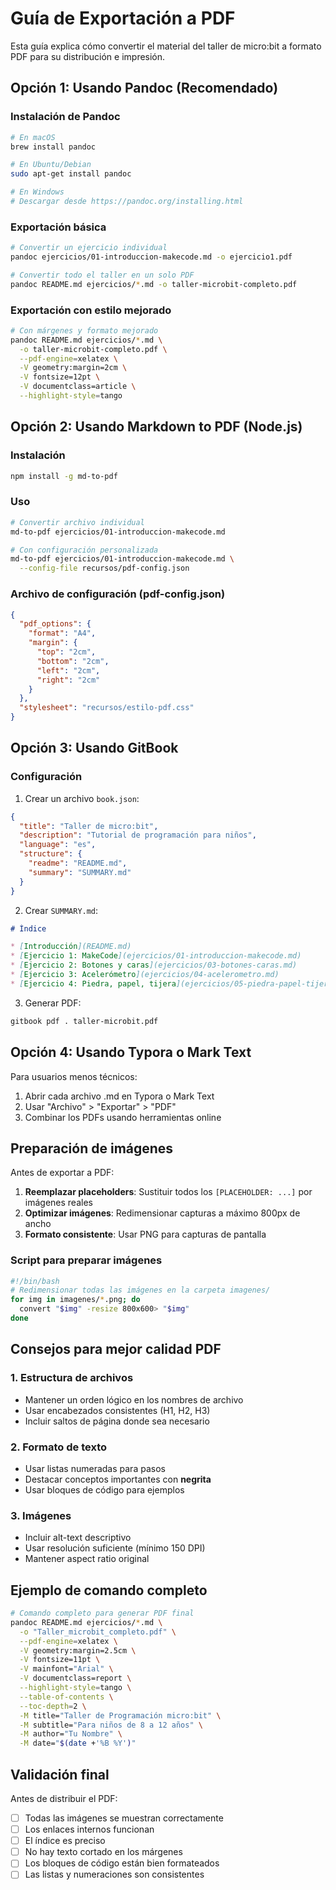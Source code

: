 # Guía de Exportación a PDF

Esta guía explica cómo convertir el material del taller de micro:bit a formato PDF para su distribución e impresión.

## Opción 1: Usando Pandoc (Recomendado)

### Instalación de Pandoc
```bash
# En macOS
brew install pandoc

# En Ubuntu/Debian
sudo apt-get install pandoc

# En Windows
# Descargar desde https://pandoc.org/installing.html
```

### Exportación básica
```bash
# Convertir un ejercicio individual
pandoc ejercicios/01-introduccion-makecode.md -o ejercicio1.pdf

# Convertir todo el taller en un solo PDF
pandoc README.md ejercicios/*.md -o taller-microbit-completo.pdf
```

### Exportación con estilo mejorado
```bash
# Con márgenes y formato mejorado
pandoc README.md ejercicios/*.md \
  -o taller-microbit-completo.pdf \
  --pdf-engine=xelatex \
  -V geometry:margin=2cm \
  -V fontsize=12pt \
  -V documentclass=article \
  --highlight-style=tango
```

## Opción 2: Usando Markdown to PDF (Node.js)

### Instalación
```bash
npm install -g md-to-pdf
```

### Uso
```bash
# Convertir archivo individual
md-to-pdf ejercicios/01-introduccion-makecode.md

# Con configuración personalizada
md-to-pdf ejercicios/01-introduccion-makecode.md \
  --config-file recursos/pdf-config.json
```

### Archivo de configuración (pdf-config.json)
```json
{
  "pdf_options": {
    "format": "A4",
    "margin": {
      "top": "2cm",
      "bottom": "2cm",
      "left": "2cm",
      "right": "2cm"
    }
  },
  "stylesheet": "recursos/estilo-pdf.css"
}
```

## Opción 3: Usando GitBook

### Configuración
1. Crear un archivo `book.json`:
```json
{
  "title": "Taller de micro:bit",
  "description": "Tutorial de programación para niños",
  "language": "es",
  "structure": {
    "readme": "README.md",
    "summary": "SUMMARY.md"
  }
}
```

2. Crear `SUMMARY.md`:
```markdown
# Índice

* [Introducción](README.md)
* [Ejercicio 1: MakeCode](ejercicios/01-introduccion-makecode.md)
* [Ejercicio 2: Botones y caras](ejercicios/03-botones-caras.md)
* [Ejercicio 3: Acelerómetro](ejercicios/04-acelerometro.md)
* [Ejercicio 4: Piedra, papel, tijera](ejercicios/05-piedra-papel-tijera.md)
```

3. Generar PDF:
```bash
gitbook pdf . taller-microbit.pdf
```

## Opción 4: Usando Typora o Mark Text

Para usuarios menos técnicos:

1. Abrir cada archivo .md en Typora o Mark Text
2. Usar "Archivo" > "Exportar" > "PDF"
3. Combinar los PDFs usando herramientas online

## Preparación de imágenes

Antes de exportar a PDF:

1. **Reemplazar placeholders**: Sustituir todos los `[PLACEHOLDER: ...]` por imágenes reales
2. **Optimizar imágenes**: Redimensionar capturas a máximo 800px de ancho
3. **Formato consistente**: Usar PNG para capturas de pantalla

### Script para preparar imágenes
```bash
#!/bin/bash
# Redimensionar todas las imágenes en la carpeta imagenes/
for img in imagenes/*.png; do
  convert "$img" -resize 800x600> "$img"
done
```

## Consejos para mejor calidad PDF

### 1. Estructura de archivos
- Mantener un orden lógico en los nombres de archivo
- Usar encabezados consistentes (H1, H2, H3)
- Incluir saltos de página donde sea necesario

### 2. Formato de texto
- Usar listas numeradas para pasos
- Destacar conceptos importantes con **negrita**
- Usar bloques de código para ejemplos

### 3. Imágenes
- Incluir alt-text descriptivo
- Usar resolución suficiente (mínimo 150 DPI)
- Mantener aspect ratio original

## Ejemplo de comando completo

```bash
# Comando completo para generar PDF final
pandoc README.md ejercicios/*.md \
  -o "Taller_microbit_completo.pdf" \
  --pdf-engine=xelatex \
  -V geometry:margin=2.5cm \
  -V fontsize=11pt \
  -V mainfont="Arial" \
  -V documentclass=report \
  --highlight-style=tango \
  --table-of-contents \
  --toc-depth=2 \
  -M title="Taller de Programación micro:bit" \
  -M subtitle="Para niños de 8 a 12 años" \
  -M author="Tu Nombre" \
  -M date="$(date +'%B %Y')"
```

## Validación final

Antes de distribuir el PDF:

- [ ] Todas las imágenes se muestran correctamente
- [ ] Los enlaces internos funcionan
- [ ] El índice es preciso
- [ ] No hay texto cortado en los márgenes
- [ ] Los bloques de código están bien formateados
- [ ] Las listas y numeraciones son consistentes